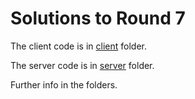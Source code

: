 # Solutions to Round 7

The client code is in [client](client/) folder.

The server code is in [server](server/) folder.

Further info in the folders.
